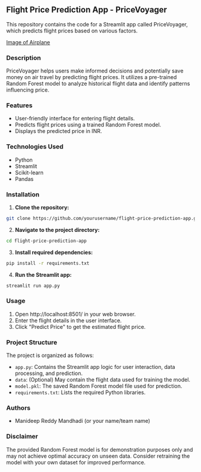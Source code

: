## Flight Price Prediction App - PriceVoyager

This repository contains the code for a Streamlit app called PriceVoyager, which predicts flight prices based on various factors.

[Image of Airplane](https://feeds.abplive.com/onecms/images/uploaded-images/2021/09/08/634259599cd6f60c24f9e67a5680c064_original.jpg)

### Description

PriceVoyager helps users make informed decisions and potentially save money on air travel by predicting flight prices. It utilizes a pre-trained Random Forest model to analyze historical flight data and identify patterns influencing price. 

### Features

* User-friendly interface for entering flight details.
* Predicts flight prices using a trained Random Forest model.
* Displays the predicted price in INR.

### Technologies Used

* Python
* Streamlit
* Scikit-learn
* Pandas

### Installation

1. **Clone the repository:**

```bash
git clone https://github.com/yourusername/flight-price-prediction-app.git
```

2. **Navigate to the project directory:**

```bash
cd flight-price-prediction-app
```

3. **Install required dependencies:**

```bash
pip install -r requirements.txt
```

4. **Run the Streamlit app:**

```bash
streamlit run app.py
```

### Usage

1. Open http://localhost:8501/ in your web browser.
2. Enter the flight details in the user interface.
3. Click "Predict Price" to get the estimated flight price.

### Project Structure

The project is organized as follows:

* `app.py`: Contains the Streamlit app logic for user interaction, data processing, and prediction.
* `data`: (Optional) May contain the flight data used for training the model.
* `model.pkl`: The saved Random Forest model file used for prediction.
* `requirements.txt`: Lists the required Python libraries.

### Authors

* Manideep Reddy Mandhadi (or your name/team name)

### Disclaimer

The provided Random Forest model is for demonstration purposes only and may not achieve optimal accuracy on unseen data. Consider retraining the model with your own dataset for improved performance.
